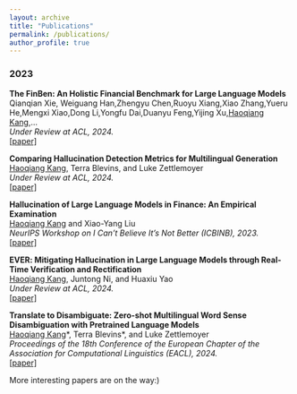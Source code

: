 ```yaml
---
layout: archive
title: "Publications"
permalink: /publications/
author_profile: true
---
```


### 2023
**The FinBen: An Holistic Financial Benchmark for Large Language Models** \
Qianqian Xie, Weiguang Han,Zhengyu Chen,Ruoyu Xiang,Xiao Zhang,Yueru He,Mengxi Xiao,Dong Li,Yongfu Dai,Duanyu Feng,Yijing Xu,<u>Haoqiang Kang</u>,... \
*Under Review at ACL, 2024.* \
[[paper]](https://arxiv.org/abs/2402.12659)

**Comparing Hallucination Detection Metrics for Multilingual Generation** \
<u>Haoqiang Kang</u>, Terra Blevins, and Luke Zettlemoyer \
*Under Review at ACL, 2024.* \
[[paper]](https://arxiv.org/abs/2402.10496)

**Hallucination of Large Language Models in Finance: An Empirical Examination** \
<u>Haoqiang Kang</u> and Xiao-Yang Liu  \
*NeurIPS Workshop on I Can’t Believe It’s Not Better (ICBINB), 2023.* \
[[paper]](https://openreview.net/pdf?id=SGiQxu8zFL)

**<span style="font-variant: small-caps;">EVER</span>: Mitigating Hallucination in Large Language Models through Real-Time Verification and Rectification**\
<u>Haoqiang Kang</u>, Juntong Ni, and Huaxiu Yao \
*Under Review at ACL, 2024.* \
[[paper]](./papers/KangEVER2024.pdf)

**Translate to Disambiguate: Zero-shot Multilingual Word Sense Disambiguation with Pretrained Language Models** \
<u>Haoqiang Kang</u>\*, Terra Blevins\*, and Luke Zettlemoyer \
*Proceedings of the 18th Conference of the European Chapter of the Association for Computational Linguistics (EACL), 2024.* \
[[paper]](https://arxiv.org/abs/2304.13803)


More interesting papers are on the way:)
